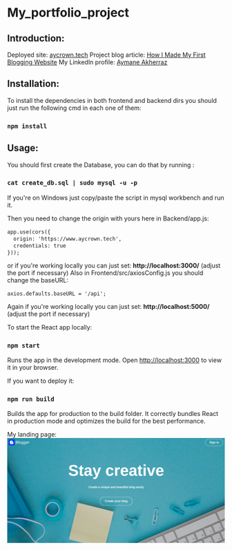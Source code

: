 # My_portfolio_project

## Introduction:

Deployed site: [aycrown.tech](https://www.aycrown.tech/)
Project blog article: [How I Made My First Blogging Website](https://medium.com/@aymaneakherraz/how-did-i-make-my-first-blogging-website-4599c7361c37)
My LinkedIn profile: [Aymane Akherraz](https://www.linkedin.com/in/aymane-akherraz-299143265/)

## Installation:

To install the dependencies in both frontend and backend dirs you should just run the following cmd in each one of them:

### `npm install`

## Usage:

You should first create the Database, you can do that by running :
### `cat create_db.sql | sudo mysql -u -p`

If you're on Windows just copy/paste the script in mysql workbench and run it.

Then you need to change the origin with yours here in Backend/app.js:
```
app.use(cors({
  origin: 'https://www.aycrown.tech',
  credentials: true
}));
```
or if you're working locally you can just set: **http://localhost:3000/** (adjust the port if necessary)
Also in Frontend/src/axiosConfig.js you should change the baseURL:
``` 
axios.defaults.baseURL = '/api';
```
Again if you're working locally you can just set: **http://localhost:5000/** (adjust the port if necessary)

To start the React app locally:

### `npm start`

Runs the app in the development mode.
Open [http://localhost:3000](http://localhost:3000) to view it in your browser.

If you want to deploy it:

### `npm run build`

Builds the app for production to the build folder.
It correctly bundles React in production mode and optimizes the build for the best performance.

My landing page:
![Screenshot of the project](./screenshot.png)
